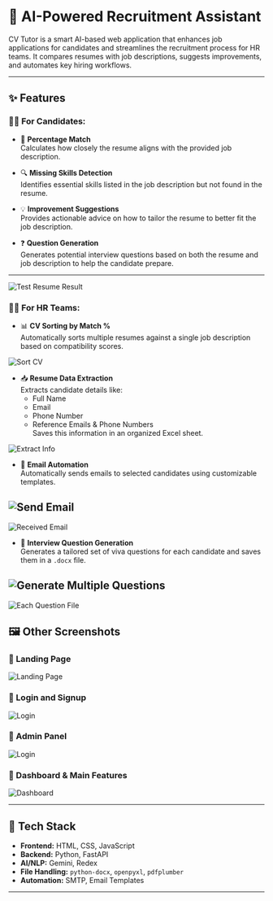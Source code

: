 # 🧠 AI-Powered Recruitment Assistant

CV Tutor is a smart AI-based web application that enhances job applications for candidates and streamlines the recruitment process for HR teams. It compares resumes with job descriptions, suggests improvements, and automates key hiring workflows.

---

## ✨ Features

### 👨‍💼 For Candidates:

- 🔢 **Percentage Match**  
  Calculates how closely the resume aligns with the provided job description.

- 🔍 **Missing Skills Detection**  
  Identifies essential skills listed in the job description but not found in the resume.

- 💡 **Improvement Suggestions**  
  Provides actionable advice on how to tailor the resume to better fit the job description.

- ❓ **Question Generation**  
  Generates potential interview questions based on both the resume and job description to help the candidate prepare.

---
![Test Resume Result](https://github.com/anonhossain/cv_project/blob/main/screenshots/12%20Test%20resume%20result.PNG)

### 🧑‍💻 For HR Teams:

- 📊 **CV Sorting by Match %**  
  Automatically sorts multiple resumes against a single job description based on compatibility scores.

![Sort CV](https://github.com/anonhossain/cv_project/blob/main/screenshots/5.%20Analyze%20CV.PNG)

- 📥 **Resume Data Extraction**  
  Extracts candidate details like:
  - Full Name
  - Email
  - Phone Number
  - Reference Emails & Phone Numbers  
  Saves this information in an organized Excel sheet.

![Extract Info](https://github.com/anonhossain/cv_project/blob/main/screenshots/6.Extract%20info.PNG)

- 📧 **Email Automation**  
  Automatically sends emails to selected candidates using customizable templates.

![Send Email](https://github.com/anonhossain/cv_project/blob/main/screenshots/9.2.PNG)
----
![Received Email](https://github.com/anonhossain/cv_project/blob/main/screenshots/9.3.PNG)

- 📄 **Interview Question Generation**  
  Generates a tailored set of viva questions for each candidate and saves them in a `.docx` file.

![Generate Multiple Questions](https://github.com/anonhossain/cv_project/blob/main/screenshots/11%20Generate%20Question%20Output.PNG)
----
![Each Question File](https://github.com/anonhossain/cv_project/blob/main/screenshots/7.Generate%20Q.PNG)

## 🖼️ Other Screenshots

### 📌 Landing Page
![Landing Page](https://github.com/anonhossain/cv_project/blob/main/screenshots/1.PNG)

### 📌 Login and Signup
![Login](https://github.com/anonhossain/cv_project/blob/main/screenshots/3.PNG)

### 📌 Admin Panel
![Login](https://github.com/anonhossain/cv_project/blob/main/screenshots/Admin%20credential%20change.PNG)

### 📌 Dashboard & Main Features
![Dashboard](https://github.com/anonhossain/cv_project/blob/main/screenshots/4%20hrbody.PNG)

---

## 🚀 Tech Stack

- **Frontend:** HTML, CSS, JavaScript
- **Backend:** Python, FastAPI
- **AI/NLP:** Gemini, Redex
- **File Handling:** `python-docx`, `openpyxl`, `pdfplumber`
- **Automation:** SMTP, Email Templates

---
